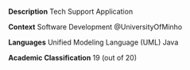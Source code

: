 **Description**
Tech Support Application

**Context**
Software Development @UniversityOfMinho

**Languages**
Unified Modeling Language (UML)
Java

**Academic Classification**
19 (out of 20)